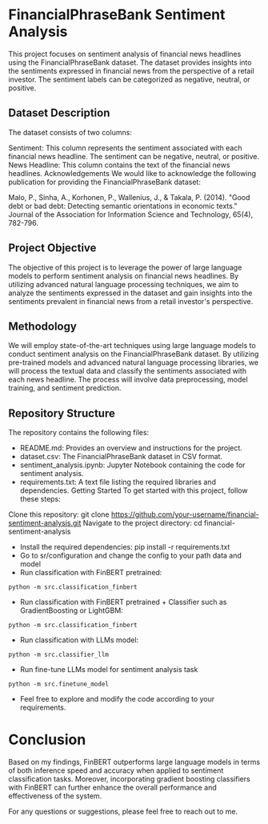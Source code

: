 # FinancialPhraseBank Sentiment Analysis
This project focuses on sentiment analysis of financial news headlines using the FinancialPhraseBank dataset. The dataset provides insights into the sentiments expressed in financial news from the perspective of a retail investor. The sentiment labels can be categorized as negative, neutral, or positive.

## Dataset Description
The dataset consists of two columns:

Sentiment: This column represents the sentiment associated with each financial news headline. The sentiment can be negative, neutral, or positive.
News Headline: This column contains the text of the financial news headlines.
Acknowledgements
We would like to acknowledge the following publication for providing the FinancialPhraseBank dataset:

Malo, P., Sinha, A., Korhonen, P., Wallenius, J., & Takala, P. (2014). "Good debt or bad debt: Detecting semantic orientations in economic texts." Journal of the Association for Information Science and Technology, 65(4), 782-796.

## Project Objective
The objective of this project is to leverage the power of large language models to perform sentiment analysis on financial news headlines. By utilizing advanced natural language processing techniques, we aim to analyze the sentiments expressed in the dataset and gain insights into the sentiments prevalent in financial news from a retail investor's perspective.

## Methodology
We will employ state-of-the-art techniques using large language models to conduct sentiment analysis on the FinancialPhraseBank dataset. By utilizing pre-trained models and advanced natural language processing libraries, we will process the textual data and classify the sentiments associated with each news headline. The process will involve data preprocessing, model training, and sentiment prediction.

## Repository Structure
The repository contains the following files:

* README.md: Provides an overview and instructions for the project.
* dataset.csv: The FinancialPhraseBank dataset in CSV format.
* sentiment_analysis.ipynb: Jupyter Notebook containing the code for sentiment analysis.
* requirements.txt: A text file listing the required libraries and dependencies.
Getting Started
To get started with this project, follow these steps:

Clone this repository: git clone https://github.com/your-username/financial-sentiment-analysis.git
Navigate to the project directory: cd financial-sentiment-analysis
- Install the required dependencies: pip install -r requirements.txt
- Go to sr/configuration and change the config to your path data and model
- Run classification with FinBERT pretrained: 
```
python -m src.classification_finbert
```
- Run classification with FinBERT pretrained + Classifier such as GradientBoosting or LightGBM: 
```
python -m src.classification_finbert
```
- Run classification with LLMs model: 
```
python -m src.classifier_llm
```
- Run fine-tune LLMs model for sentiment analysis task
```
python -m src.finetune_model
```

- Feel free to explore and modify the code according to your requirements.

# Conclusion
Based on my findings, FinBERT outperforms large language models in terms of both inference speed and accuracy when applied to sentiment classification tasks. Moreover, incorporating gradient boosting classifiers with FinBERT can further enhance the overall performance and effectiveness of the system.






For any questions or suggestions, please feel free to reach out to me.

